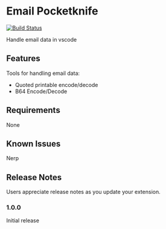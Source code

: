 # Email Pocketknife

[![Build Status](https://travis-ci.org/jacobx1/code-email-pocketknife.svg?branch=master)](https://travis-ci.org/jacobx1/code-email-pocketknife)

Handle email data in vscode

## Features

Tools for handling email data:

- Quoted printable encode/decode
- B64 Encode/Decode

## Requirements

None

## Known Issues

Nerp

## Release Notes

Users appreciate release notes as you update your extension.

### 1.0.0

Initial release
